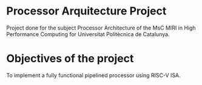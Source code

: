 # Processor Arquitecture Project

Project done for the subject Processor Architecture of the MsC MIRI in High Performance Computing for Universitat Politècnica de Catalunya.

# Objectives of the project

To implement a fully functional pipelined processor using RISC-V ISA.
